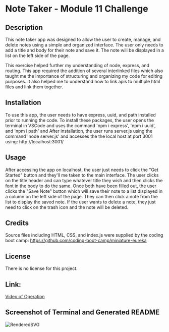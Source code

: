 # Note Taker - Module 11 Challenge
## Description

This note taker app was designed to allow the user to create, manage, and delete notes using a simple and organized interface. The user only
needs to add a title and body for their note and save it. The note will be displayed in a list on the left side of the page.

This exercise helped further my understanding of node, express, and routing. This app required the addition of several interlinked files which
also taught me the importance of structuring and organizing my code for editing purposes. It also helped me to understand how to link apis to
multiple html files and link them together.

## Installation

To use this app, the user needs to have express, uuid, and path installed prior to running the code. To install these packages, the user opens the
terminal in VSCode and uses the command 'npm i express', 'npm i uuid', and 'npm i path' and After installation, the user runs server.js
using the command 'node server.js' and accesses the the local host at port 3001 using: http://localhost:3001/

## Usage

After accessing the app on localhost, the user just needs to click the "Get Started" button and they'll me taken to the main interface. The user clicks 
on the title header and can type whatever title they wish and then clicks the font in the body to do the same. Once both have been filled out, the user
clicks the "Save Note" button which will save their note to a list displayed in a column on the left side of the page. They can then click a note from
the list to display the saved note. If the user wants to delete a note, they just need to click on the trash icon and the note will be deleted.

## Credits

Source files including HTML, CSS, and index.js were supplied by the coding boot camp: https://github.com/coding-boot-camp/miniature-eureka

## License

There is no license for this project.

## Link:

[Video of Operation](https://drive.google.com/file/d/1OfqxGtfdXuVBCdWQ5B20Ii4qNo2nWtNh/view)

## Screenshot of Terminal and Generated README

![RenderedSVG](./assets/SVG.png)
